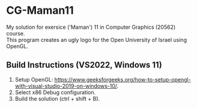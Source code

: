 # CG-Maman11
My solution for exersice ('Maman') 11 in Computer Graphics (20562) course. </br>
This program creates an ugly logo for the Open University of Israel using OpenGL.
## Build Instructions (VS2022, Windows 11)
1. Setup OpenGL: https://www.geeksforgeeks.org/how-to-setup-opengl-with-visual-studio-2019-on-windows-10/.
2. Select x86 Debug configuration.
3. Build the solution (ctrl + shift + B).
